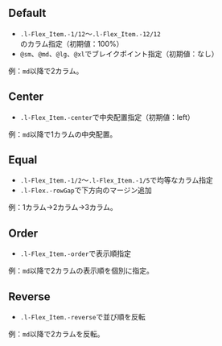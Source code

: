 ## Default
- `.l-Flex_Item.-1/12`〜`.l-Flex_Item.-12/12`のカラム指定（初期値：100%）
- `@sm`、`@md`、`@lg`、`@xl`でブレイクポイント指定（初期値：なし）

例：`md`以降で2カラム。

## Center
- `.l-Flex_Item.-center`で中央配置指定（初期値：left）

例：`md`以降で1カラムの中央配置。

## Equal
- `.l-Flex_Item.-1/2`〜`.l-Flex_Item.-1/5`で均等なカラム指定
- `.l-Flex.-rowGap`で下方向のマージン追加

例：1カラム→2カラム→3カラム。

## Order
- `.l-Flex_Item.-order`で表示順指定

例：`md`以降で2カラムの表示順を個別に指定。

## Reverse
- `.l-Flex_Item.-reverse`で並び順を反転

例：`md`以降で2カラムを反転。
